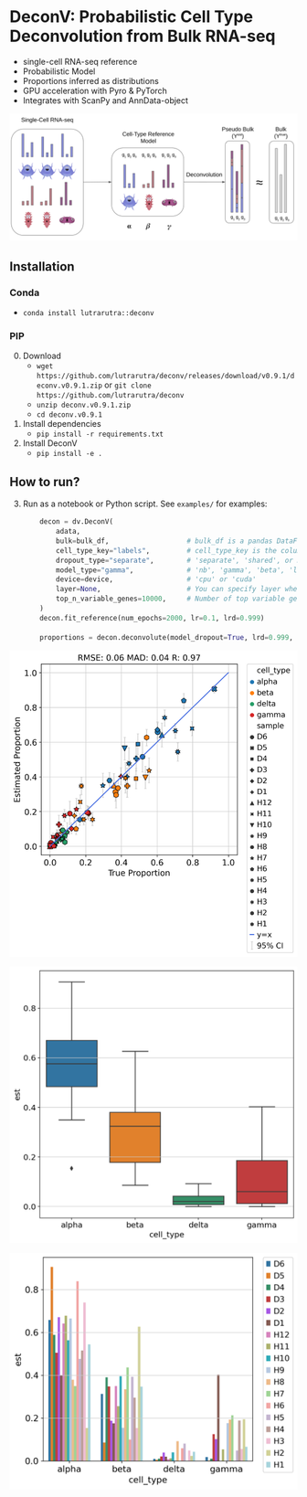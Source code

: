 # DeconV: Probabilistic Cell Type Deconvolution from Bulk RNA-seq

- single-cell RNA-seq reference
- Probabilistic Model
- Proportions inferred as distributions
- GPU acceleration with Pyro & PyTorch
- Integrates with ScanPy and AnnData-object

![](https://github.com/lutrarutra/deconv/blob/main/DeconV/figures/banner.png?raw=true)

## Installation
### Conda
- `conda install lutrarutra::deconv`
### PIP
0. Download
    - `wget https://github.com/lutrarutra/deconv/releases/download/v0.9.1/deconv.v0.9.1.zip` or `git clone https://github.com/lutrarutra/deconv`
    - `unzip deconv.v0.9.1.zip` 
    - `cd deconv.v0.9.1`
1. Install dependencies
    - `pip install -r requirements.txt`
2. Install DeconV
    - `pip install -e .`
## How to run?
3. Run as a notebook or Python script. See `examples/` for examples:
    ```python
        decon = dv.DeconV(
            adata,
            bulk=bulk_df,                   # bulk_df is a pandas DataFrame with genes as columns and samples as rows
            cell_type_key="labels",         # cell_type_key is the column key in adata.obs that holds the cell type annotations 
            dropout_type="separate",        # 'separate', 'shared', or None
            model_type="gamma",             # 'nb', 'gamma', 'beta', 'lognormal', or 'static'    
            device=device,                  # 'cpu' or 'cuda'
            layer=None,                     # You can specify layer where raw counts are stored. None denotes adata.X.
            top_n_variable_genes=10000,     # Number of top variable genes to use, None to use all
        )
        decon.fit_reference(num_epochs=2000, lr=0.1, lrd=0.999)

        proportions = decon.deconvolute(model_dropout=True, lrd=0.999, lr=0.1, num_epochs=1000)
    ```


![](https://github.com/lutrarutra/deconv/blob/main/DeconV/figures/xin_xy.png?raw=true)

![](https://github.com/lutrarutra/deconv/blob/main/DeconV/figures/xin_boxes.png?raw=true)

![](https://github.com/lutrarutra/deconv/blob/main/DeconV/figures/xin_bars.png?raw=true)
